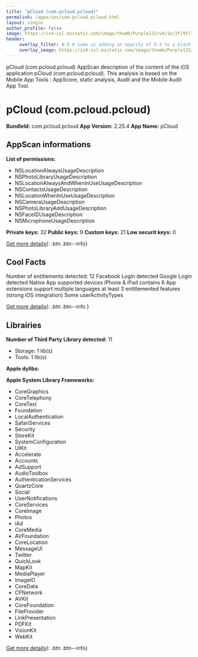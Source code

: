 ```yaml
---
title: "pCloud (com.pcloud.pcloud)"
permalink: /apps/ios/com.pcloud.pcloud.html
layout: single
author_profile: false
image: https://is4-ssl.mzstatic.com/image/thumb/Purple122/v4/1e/3f/9f/1e3f9fae-8716-ffde-b5f7-663d5027b6bd/AppIcon-0-1x_U007emarketing-0-4-0-85-220.png/512x512bb.jpg
header: 
     overlay_filter: 0.5 # same as adding an opacity of 0.5 to a black background
     overlay_image: https://is4-ssl.mzstatic.com/image/thumb/Purple122/v4/1e/3f/9f/1e3f9fae-8716-ffde-b5f7-663d5027b6bd/AppIcon-0-1x_U007emarketing-0-4-0-85-220.png/512x512bb.jpg
---
```

pCloud (com.pcloud.pcloud) AppScan description of the content of the iOS application pCloud (com.pcloud.pcloud). This analysis is based on the Mobile App Tools : AppScore, static analysis, Audit and the Mobile Audit App Tool.

# pCloud (com.pcloud.pcloud)

**BundleId:** com.pcloud.pcloud
**App Version:** 2.25.4
**App Name:** pCloud


## AppScan informations 

**List of permissions:** 
- NSLocationAlwaysUsageDescription
- NSPhotoLibraryUsageDescription
- NSLocationAlwaysAndWhenInUseUsageDescription
- NSContactsUsageDescription
- NSLocationWhenInUseUsageDescription
- NSCameraUsageDescription
- NSPhotoLibraryAddUsageDescription
- NSFaceIDUsageDescription
- NSMicrophoneUsageDescription
  
  
**Private keys:** 32
**Public keys:** 9
**Custom keys:** 21
**Low securit keys:** 0
  
[Get more details](/pricing.html){: .btn .btn--info}

## Cool Facts

Number of entitlements detected: 12
Facebook Login detected
Google Login detected
Native App
supported devices iPhone & iPad
contains 6 App extensions
support multiple languages
at least 3 entitlemented features (strong iOS integration)
Some userActivityTypes
  
[Get more details](/pricing.html){: .btn .btn--info }

## Librairies 
**Number of Third Party Library detected:** 11
- Storage: 1 lib(s)
- Tools: 1 lib(s)


**Apple dylibs:**


**Apple System Library Frameworks:**
- CoreGraphics
- CoreTelephony
- CoreText
- Foundation
- LocalAuthentication
- SafariServices
- Security
- StoreKit
- SystemConfiguration
- UIKit
- Accelerate
- Accounts
- AdSupport
- AudioToolbox
- AuthenticationServices
- QuartzCore
- Social
- UserNotifications
- CoreServices
- CoreImage
- Photos
- iAd
- CoreMedia
- AVFoundation
- CoreLocation
- MessageUI
- Twitter
- QuickLook
- MapKit
- MediaPlayer
- ImageIO
- CoreData
- CFNetwork
- AVKit
- CoreFoundation
- FileProvider
- LinkPresentation
- PDFKit
- VisionKit
- WebKit


  
[Get more details](/pricing.html){: .btn .btn--info}

